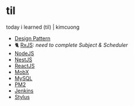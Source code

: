 # til

today i learned (til) | kimcuong

- [Design Pattern](./design-pattern)
- 🐈 [RxJS](./rxjs): *need to complete Subject & Scheduler*
- [NodeJS](./nodejs)
- [NestJS](./nestjs)
- [ReactJS](./reactjs)
- [MobX](./mobx)
- [MySQL](./mysql)
- [PM2](./pm2)
- [Jenkins](./jenkins)
- [Stylus](./stylus)
